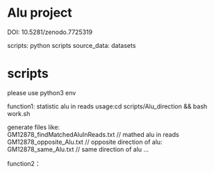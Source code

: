 


# Alu project

  DOI: 10.5281/zenodo.7725319
  

   scripts: python scripts
   source_data: datasets


# scripts

please use python3 env

function1: statistic alu in reads
   usage:cd scripts/Alu_direction && bash work.sh

   generate files like:   
   GM12878_findMatchedAluInReads.txt // mathed alu in reads
   GM12878_opposite_Alu.txt // opposite direction of alu:
   GM12878_same_Alu.txt // same direction of alu
   ...
   
function2：
